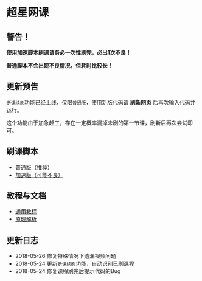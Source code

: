 # 超星网课

## 警告！

**使用加速脚本刷课请务必一次性刷完，必出1次不良！**

**普通脚本不会出现不良情况，但耗时比较长！**

## 更新预告

`断课续刷`功能已经上线，仅限`普通版`，使用新版代码请 **刷新网页** 后再次输入代码并运行。

这个功能由于加急赶工，存在一定概率漏掉未刷的第一节课，刷新后再次尝试即可。

## 刷课脚本

- [普通版（推荐）](./resources/normal.md)
- [加速版（可能不良）](./resources/jiasu.md)

## 教程与文档

- [通用教程](./tutorial.md)
- [原理解析](./yljx.md)

## 更新日志

- 2018-05-26 修复特殊情况下遗漏视频问题
- 2018-05-24 更新`断课续刷`功能，自动识别已刷课程
- 2018-05-24 修复课程刷完后提示代码的Bug
